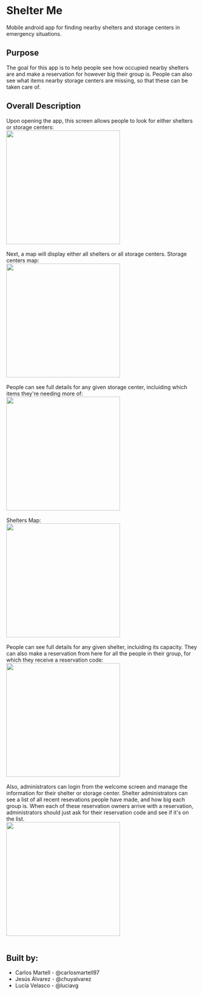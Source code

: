 # Shelter Me
Mobile android app for finding nearby shelters and storage centers in emergency situations.

## Purpose
The goal for this app is to help people see how occupied nearby shelters are and make a reservation for however big their group is. People can also see what items nearby storage centers are missing, so that these can be taken care of.

## Overall Description
Upon opening the app, this screen allows people to look for either shelters or storage centers:
<br/>
<img src="img/welcome_screen.jpg" width="300"> <br/>
<br/>
Next, a map will display either all shelters or all storage centers. Storage centers map:
<br/>
<img src="img/centros_acopio_map.jpg" width="300"> <br/>
<br/>
People can see full details for any given storage center, incluiding which items they're needing more of:
<br/>
<img src="img/centro_acopio_info.jpg" width="300"> <br/>
<br/>
Shelters Map:
<br/>
<img src="img/albergues_map.jpg" width="300"> <br/>
<br/>
People can see full details for any given shelter, incluiding its capacity. They can also make a reservation from here for all the people in their group, for which they receive a reservation code:
<br/>
<img src="img/albergue_info.jpg" width="300"> <br/>
<br/>
Also, administrators can login from the welcome screen and manage the information for their shelter or storage center. Shelter administrators can see a list of all recent resevations people have made, and how big each group is. When each of these reservation owners arrive with a reservation, administrators should just ask for their reservation code and see if it's on the list.
<br/>
<img src="img/admin_albergue.jpg" width="300"> <br/>
<br/>

## Built by:
- Carlos Martell - @carlosmartell97
- Jesús Álvarez - @chuyalvarez
- Lucía Velasco - @luciavg
